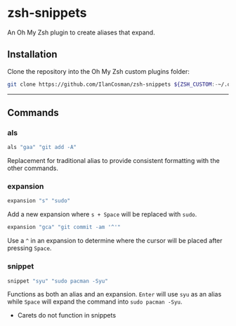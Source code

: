 # zsh-snippets

An Oh My Zsh plugin to create aliases that expand.

## Installation

Clone the repository into the Oh My Zsh custom plugins folder:

```sh
git clone https://github.com/IlanCosman/zsh-snippets ${ZSH_CUSTOM:-~/.oh-my-zsh/custom}/plugins/zsh-snippets
```

---

## Commands

### als

```sh
als "gaa" "git add -A"
```

Replacement for traditional alias to provide consistent formatting with the other commands.

### expansion

```sh
expansion "s" "sudo"
```

Add a new expansion where `s + Space` will be replaced with `sudo`.

```sh
expansion "gca" "git commit -am '^'"
```

Use a `^` in an expansion to determine where the cursor will be placed after pressing `Space`.

### snippet

```sh
snippet "syu" "sudo pacman -Syu"
```

Functions as both an alias and an expansion. `Enter` will use `syu` as an alias while `Space` will expand the command into `sudo pacman -Syu`.

- Carets do not function in snippets
